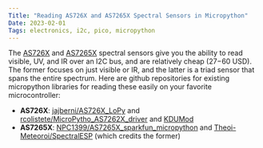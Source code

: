 ```yaml
---
Title: "Reading AS726X and AS7265X Spectral Sensors in Micropython"
Date: 2023-02-01
Tags: electronics, i2c, pico, micropython
---
```

The [AS726X](https://learn.sparkfun.com/tutorials/as726x-nirvi?_ga=2.39829093.73129845.1675284181-552368455.1675284181) and [AS7265X](https://www.sparkfun.com/products/15050) spectral sensors give you the ability to read visible, UV, and IR over an I2C bus, and are relatively cheap ($27-$60 USD). The former focuses on just visible or IR, and the latter is a triad sensor that spans the entire spectrum.  Here are github repositories for existing micropython libraries for reading these easily on your favorite microcontroller:
* **AS726X**:  [jajberni/AS726X_LoPy](https://github.com/jajberni/AS726X_LoPy) and [rcolistete/MicroPytho_AS7262X_driver](https://github.com/rcolistete/MicroPython_AS7262X_driver)  and [KDUMod](https://git.csic.es/kduino/kdumod/-/blob/88d8f4873201dc97e8c0739d3ef738eb1d6401f3/module/lib/AS726X.py)
* **AS7265X**: [NPC1399/AS7265X_sparkfun_micropython](https://github.com/NPC1399/AS7265X_sparkfun_micropython) and [Theoi-Meteoroi/SpectralESP](https://github.com/Theoi-Meteoroi/SpectralESP/tree/master/Micropython) (which credits the former)
